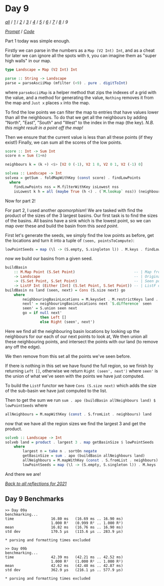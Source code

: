 Day 9
===

<!--
This section is generated and compiled by the build script at ./Build.hs from
the file `./reflections/day09.md`.  If you want to edit this, edit
that file instead!
-->

*[all][reflections]* / *[1][day01]* / *[2][day02]* / *[3][day03]* / *[4][day04]* / *[5][day05]* / *[6][day06]* / *[7][day07]* / *[8][day08]* / *9*

[reflections]: https://github.com/egnwd/advent/blob/main/reflections.md
[day01]: https://github.com/egnwd/advent/blob/2021/reflections-out/day01.md
[day02]: https://github.com/egnwd/advent/blob/2021/reflections-out/day02.md
[day03]: https://github.com/egnwd/advent/blob/2021/reflections-out/day03.md
[day04]: https://github.com/egnwd/advent/blob/2021/reflections-out/day04.md
[day05]: https://github.com/egnwd/advent/blob/2021/reflections-out/day05.md
[day06]: https://github.com/egnwd/advent/blob/2021/reflections-out/day06.md
[day07]: https://github.com/egnwd/advent/blob/2021/reflections-out/day07.md
[day08]: https://github.com/egnwd/advent/blob/2021/reflections-out/day08.md

*[Prompt][d09p]* / *[Code][d09g]*

[d09p]: https://adventofcode.com/2021/day/9
[d09g]: https://github.com/egnwd/advent/blob/main/src/AOC/Challenge/Day09.hs

Part 1 today was simple enough.

Firstly we can parse in the numbers as a `Map (V2 Int) Int`,
and as a cheat for later we can ignore all the spots with `9`, you can imagine them as "super high walls" in our map.

```haskell
type Landscape = Map (V2 Int) Int

parse :: String -> Landscape
parse = parseAsciiMap (mfilter (<9) . pure . digitToInt)
```

where `parseAsciiMap` is a helper method that zips the indexes of a grid with the value,
and a method for generating the value, `Nothing` removes it from the map and `Just x` places `x` into the map.

To find the low points we can filter the map to entries that have values lower than all the neighbours.
To do that we get all the neighbours by adding "North", "East", "South" and "West" to the index in the map (the key).
_N.B. this might result in a point off the map!_

Then we ensure that the current value is less than all these points (if they exist!)
Finally, we can sum all the scores of the low points.

```haskell
score :: Int -> Sum Int
score n = Sum (1+n)

neighbours k = (k +) <$> [V2 0 (-1), V2 1 0, V2 0 1, V2 (-1) 0]

solvea :: Landscape -> Int
solvea = getSum . foldMapWithKey (const score) . findLowPoints
  where
    findLowPoints nss = M.filterWithKey isLowest nss
    isLowest k h = all (maybe True (h <) . (`M.lookup` nss)) (neighbours k)
```

Now for part 2!

For part 2, I used another _apomorphism_! We are tasked with find the product of the sizes of the 3 largest basins.
Our first task is to find the sizes of the basins. All basins have a sink which is the lowest point, so we can map over these and build the basin from this _seed point_.

First let's generate the seeds, we simply find the low points as before, get the locations and turn it into a tuple of `(seen, pointsToCompute)`:

```haskell
lowPointSeeds = map (\l -> (S.empty, S.singleton l)) . M.keys . findLowPoints $ land
```

now we build our basins from a given seed.

```haskell
buildBasin
    :: M.Map Point (S.Set Point)                           -- | Map from point to neighbouring values
    -> Landscape                                           -- | Original grid
    -> (S.Set Point, S.Set Point)                          -- | Seen points, and next points
    -> ListF Int (Either [Int] (S.Set Point, S.Set Point)) -- | ListF of current region sizes over the next regions to visit
buildBasin ns land (seen, next) = Cons (S.size next) go
    where
        neighbouringBasinLocations = M.keysSet . M.restrictKeys land . S.unions . S.map (fromMaybe S.empty . (`M.lookup` ns))
        next' = neighbouringBasinLocations next `S.difference` seen
        seen' = S.union seen next
        go = if null next'
                then Left []
                else Right (seen', next')
```

Here we find all the neighbouring basin locations by looking up the neighbours for our each of our next points to look at,
We then union all these neighbouring points, and intersect the points with our land (to remove any off the edge).

We then remove from this set all the points we've seen before.

If there is nothing in this set we have found the full region, so we finish by returning `Left []`,
otherwise we return `Right (seen', next')` where `seen'` is the union of what we've seen with the points we have just computed.

To build the `ListF` functor we have `Cons (S.size next)` which adds the size of the sub-basin we have just computed to the list.

Then to get the sum we run `sum . apo (buildBasin allNeighbours land) $ lowPointSeeds` where

```haskell
allNeighbours = M.mapWithKey (const . S.fromList . neighbours) land
```

now that we have all the region sizes we find the largest 3 and get the product.

```haskell
solveb :: Landscape -> Int
solveb land = product . largest 3 . map getBasinSize $ lowPointSeeds
    where
        largest n = take n . sortOn negate
        getBasinSize = sum . apo (buildBasin allNeighbours land)
        allNeighbours = M.mapWithKey (const . S.fromList . neighbours) land
        lowPointSeeds = map (\l -> (S.empty, S.singleton l)) . M.keys . findLowPoints $ land
```

And there we are!


*[Back to all reflections for 2021][reflections]*

## Day 9 Benchmarks

```
>> Day 09a
benchmarking...
time                 16.80 ms   (16.69 ms .. 16.90 ms)
                     1.000 R²   (0.999 R² .. 1.000 R²)
mean                 16.82 ms   (16.76 ms .. 16.90 ms)
std dev              170.5 μs   (115.6 μs .. 283.9 μs)

* parsing and formatting times excluded

>> Day 09b
benchmarking...
time                 42.39 ms   (42.21 ms .. 42.52 ms)
                     1.000 R²   (1.000 R² .. 1.000 R²)
mean                 42.62 ms   (42.48 ms .. 42.87 ms)
std dev              362.9 μs   (216.1 μs .. 577.9 μs)

* parsing and formatting times excluded
```
